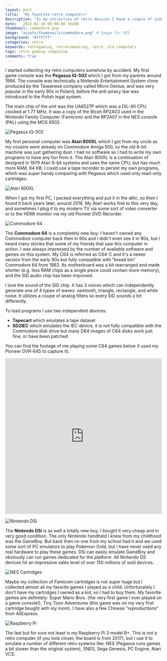 ```yaml
---
layout: post
title:  "My favorite retro computers"
description: "In my collection of retro devices I have a couple of iconic computers and consoles."
date:   2023-02-10 09:00:00 +0200
thumbnail: commodore.png
image: "assets/thumbnails/commodore.png" # Image for RSS
background: "#ffffff"
categories: retro
keywords: retrogaming, retrocomputing, retro, old computers
tags: retro gaming computing
comments: true
---
```


I started collecting my retro computers somehow by accident. My first game console was the **Pegasus IQ-502** which I got from my parents around 1994. The console was technically a Nintendo Entertainment System clone produced by the Taiwanese company called Micro Genius, and was very popular in the early 90s in Poland, before the anti-piracy law was introduced to the Polish legal system.

The main chip of the unit was the UA6527P which was a DIL-40 CPU clocked at 1.77 MHz. It was a copy of the Ricoh RP2A03 used in the Nintendo Family Computer (Famicom) and the RP2A07 in the NES console (PAL) using the MOS 6502.

![Pegasus IQ-502]({{site.url}}/assets/2023-02-10/Pegasus_IQ-502.jpg)

My first personal computer was **Atari 800XL** which I got from my uncle as my cousins were already on Commodore Amiga 500, so the old 8-bit machine was just gathering dust. I had no software so I had to write my own programs to have any fun from it. The Atari 800XL is a continuation of designed in 1979 Atari 8-bit systems and uses the same CPU, but has much more RAM, 64 KB. I could use a tape recorder to persist my own programs, which was super handy comparing with Pegasus which used only read-only cartridges.

![Atari 800XL]({{site.url}}/assets/2023-02-10/Atari800XL.jpg)

When I got my first PC, I packed everything and put it in the attic, so then I found it back years later, around 2018. My Atari works fine to this very day, and sometimes I plug it to my modern TV via some sort of video converter or to the HDMI monitor via my old Pioneer DVD Recorder.

![Commodore 64]({{site.url}}/assets/2023-02-10/Commodore64.jpg)

The **Commodore 64** is a completely new buy. I haven't owned any Commodore computer back then in 90s and I didn't even see it in 90s, but I heard many stories that some of my friends that saw this computer in action. I was always impressed by the number of available software and games on this system. My C64 is referred as C64-C and it's a newer version from the early 90s but fully compatible with "bread bin" Commodore 64 from 1982. Its motherboard was a bit rearranged and made shorter (e.g. less RAM chips as a single piece could contain more memory), and the SID audio chip has been improved.

I love the sound of the SID chip. It has 3 voices which can independently generate one of 4 types of waves: sawtooth, triangle, rectangle, and white noise. It utilizes a coupe of analog filters so every SID sounds a bit differently.

To load programs I use two independent devices:
- **Tapecart** which emulates a tape dataset
- **SD2IEC** which emulates the IEC device, it is not fully compatible with the Commodore disk drive but many D64 images of C64 disks work just fine, or have been patched

You can find the footage of me playing some C64 games below (I used my Pioneer DVR-645 to capture it).

<iframe width="100%" height="500" src="https://www.youtube.com/embed/LaTrxRJUdHk" title="YouTube video player" frameborder="0" allow="accelerometer; autoplay; clipboard-write; encrypted-media; gyroscope; picture-in-picture; web-share" allowfullscreen></iframe>

![Nintendo DSi]({{site.url}}/assets/2023-02-10/Nintendo_DSi.jpg)

The **Nintendo DSi** is as well a totally new buy. I bought it very cheap and in very good condition. The only Nintendo handheld I knew from my childhood was the GameBoy. But back then no one from my school had it and we used some sort of PC emulators to play Pokemon Gold, but I have never used any real hardware to play these games. DSi can easily emulate GameBoy and obviously can run games dedicated for the platform. All Nintendo DS devices hit an impressive sales level of over 150 millions of sold devices. 

![NES Cartridges]({{site.url}}/assets/2023-02-10/NES_Carts.jpg)

Maybe my collection of Famicom cartridges is not super huge but I collected almost all my favorite games I played as a child. Unfortunately I don't have my cartridges I owned as a kid, so I had to buy them. My favorite games are definitely: Super Mario Bros. (the very first game I ever played on a game console!), Tiny Toon Adventures (this game was on my very first cartridge bought with my mom). I have also a few Chinese "reproductions" from AliExpress. 

![Raspberry Pi]({{site.url}}/assets/2023-02-10/Raspberry_Pi.jpg)

The last but for sure not least is my Raspberry Pi 3 model B+. This is not a retro computer (if you look closer, the board is from 2017), but I use it to emulate a number of different retro systems like: NES (Pegasus runs games a bit slower than the original system), SNES, Sega Genesis, PC Engine, Atari VCS.